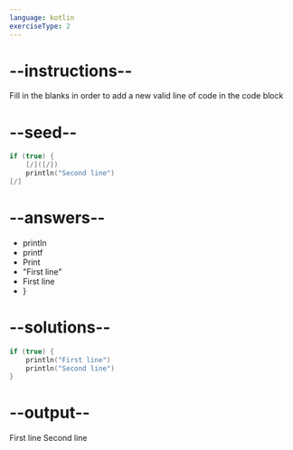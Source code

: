 ```yaml
---
language: kotlin
exerciseType: 2
---
```


# --instructions--

Fill in the blanks in order to add a new valid line of code in the code block

# --seed--

```kotlin
if (true) {
    [/]([/])
    println("Second line")
[/]
```

# --answers--

- println
- printf
- Print
- "First line"
- First line
- }

# --solutions--

```kotlin
if (true) {
    println("First line")
    println("Second line")
}
```

# --output--

First line
Second line
